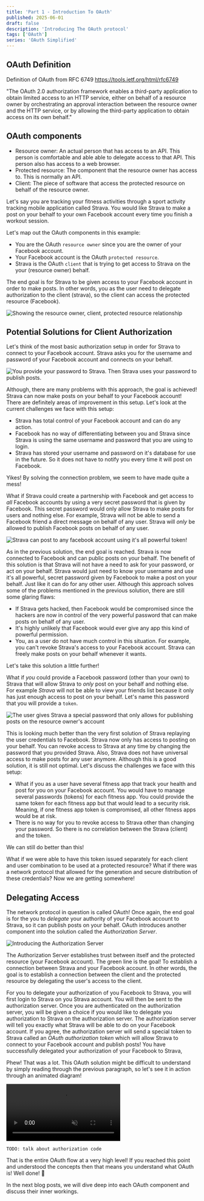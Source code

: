 ```yaml
---
title: 'Part 1 - Introduction To OAuth'
published: 2025-06-01
draft: false
description: 'Introducing The OAuth protocol'
tags: ['OAuth']
series: 'OAuth Simplified'
---
```


## OAuth Definition

Definition of OAuth from RFC 6749 <https://tools.ietf.org/html/rfc6749>

"The OAuth 2.0 authorization framework enables a third-party application to obtain limited access to an HTTP service, either on behalf of a resource owner by orchestrating an approval interaction between the resource owner and the HTTP service, or by allowing the third-party application to obtain access on its own behalf."

## OAuth components

- Resource owner: An actual person that has access to an API. This person is comfortable and able able to delegate access to that API. This person also has access to a web browser.
- Protected resource: The component that the resource owner has access to. This is normally an API.
- Client: The piece of software that access the protected resource on behalf of the resource owner.

Let's say you are tracking your fitness activities through a sport activity tracking mobile application called Strava. You would like Strava to make a post on your behalf to your own Facebook account every time you finish a workout session.

Let's map out the OAuth components in this example:

- You are the OAuth `resource owner` since you are the owner of your Facebook account.
- Your Facebook account is the OAuth `protected resource`.
- Strava is the OAuth `client` that is trying to get access to Strava on the your (resource owner) behalf.

The end goal is for Strava to be given access to your Facebook account in order to make posts. In other words, you as the user need to delegate authorization to the client (strava), so the client can access the protected resource (Facebook).

![Showing the resource owner, client, protected resource relationship](../images/intro-oauth-1.png 'Showing the resource owner, client, protected resource relationship')

## Potential Solutions for Client Authorization

Let's think of the most basic authorization setup in order for Strava to connect to your Facebook account. Strava asks you for the username and password of your Facebook account and connects on your behalf.

![You provide your password to Strava. Then Strava uses your password to publish posts.](../images/intro-oauth-2.png 'You provide your password to Strava. Then Strava uses your password to publish posts.')

Although, there are many problems with this approach, the goal is achieved! Strava can now make posts on your behalf to your Facebook account! There are definitely areas of improvement in this setup. Let's look at the current challenges we face with this setup:

- Strava has total control of your Facebook account and can do any action.
- Facebook has no way of differentiating between you and Strava since Strava is using the same username and password that you are using to login.
- Strava has stored your username and password on it's database for use in the future. So it does not have to notify you every time it will post on Facebook.

Yikes! By solving the connection problem, we seem to have made quite a mess!

What if Strava could create a partnership with Facebook and get access to _all_ Facebook accounts by using a very secret password that is given by Facebook. This secret password would only allow Strava to make posts for users and nothing else. For example, Strava will not be able to send a Facebook friend a direct message on behalf of any user. Strava will _only_ be allowed to publish Facebook posts on behalf of any user.

![Strava can post to any facebook account using it's all powerful token!](../images/intro-oauth-3.png "Strava can post to any facebook account using it's all powerful token!")

As in the previous solution, the end goal is reached. Strava is now connected to Facebook and can public posts on your behalf. The benefit of this solution is that Strava will not have a need to ask for your password, or act on your behalf. Strava would just need to know your username and use it's all powerful, secret password given by Facebook to make a post on your behalf. Just like it can do for any other user. Although this approach solves some of the problems mentioned in the previous solution, there are still some glaring flaws:

- If Strava gets hacked, then Facebook would be compromised since the hackers are now in control of the very powerful password that can make posts on behalf of any user.
- It's highly unlikely that Facebook would ever give any app this kind of powerful permission.
- You, as a user do not have much control in this situation. For example, you can't revoke Strava's access to your Facebook account. Strava can freely make posts on your behalf whenever it wants.

Let's take this solution a little further!

What if _you_ could provide a Facebook password (other than your own) to Strava that will allow Strava to _only_ post on your behalf and nothing else. For example _Strava_ will not be able to view your friends list because it only has just enough access to post on your behalf. Let's name this password that you will provide a `token`.

![The user gives Strava a special password that only allows for publishing posts on the resource owner's account](../images/intro-oauth-4.png "The user gives Strava a special password that only allows for publishing posts on the resource owner's account")

This is looking much better than the very first solution of Strava replaying the user credentials to Facebook. Strava now only has access to posting on your behalf. You can revoke access to Strava at any time by changing the password that you provided Strava. Also, Strava does not have universal access to make posts for any user anymore. Although this is a good solution, it is still not optimal. Let's discuss the challenges we face with this setup:

- What if you as a user have several fitness app that track your health and post for you on your Facebook account. You would have to manage several passwords (tokens) for each fitness app. You could provide the same token for each fitness app but that would lead to a security risk. Meaning, if one fitness app token is compromised, all other fitness apps would be at risk.
- There is no way for you to revoke access to Strava other than changing your password. So there is no correlation between the Strava (client) and the token.

We can still do better than this!

What if we were able to have this token issued separately for each client and user combination to be used at a protected resource? What if there was a network protocol that allowed for the generation and secure distribution of these credentials? Now we are getting somewhere!

## Delegating Access

The network protocol in question is called OAuth!
Once again, the end goal is for the you to _delegate_ your authority of your Facebook account to Strava, so it can publish posts on your behalf. OAuth introduces another component into the solution called the _Authorization Server_.

![Introducing the Authorization Server](../images/intro-oauth-5.png 'Introducing the Authorization Server')

The Authorization Server establishes trust between itself and the protected resource (your Facebook account). The green line is the goal! To establish a connection between Strava and your Facebook account. In other words, the goal is to establish a connection between the client and the protected resource by delegating the user's access to the client.

For you to delegate your authorization of you Facebook to Strava, you will first login to Strava on you Strava account. You will then be sent to the authorization server. Once you are authenticated on the authorization server, you will be given a choice if you would like to delegate you authorization to Strava on the authorization server. The authorization server will tell you exactly what Strava will be able to do on your Facebook account. If you agree, the authorization server will send a special token to Strava called an _OAuth authorization token_ which will allow Strava to connect to your Facebook account and publish posts! You have successfully delegated your authorization of your Facebook to Strava,

Phew! That was a lot. This OAuth solution might be difficult to understand by simply reading through the previous paragraph, so let's see it in action through an animated diagram!

<video src="https://github.com/user-attachments/assets/995fac12-8116-48dd-9cd5-b7c178a761e4" controls autoplay loop muted></video>

```
TODO: talk about authorization code
```

That is the entire OAuth flow at a very high level! If you reached this point and understood the concepts then that means you understand what OAuth is! Well done! :rocket:

In the next blog posts, we will dive deep into each OAuth component and discuss their inner workings.
